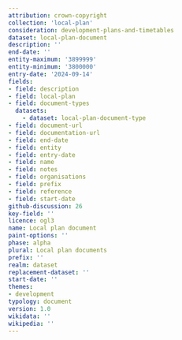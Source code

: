 ```yaml
---
attribution: crown-copyright
collection: 'local-plan'
consideration: development-plans-and-timetables
dataset: local-plan-document
description: ''
end-date: ''
entity-maximum: '3899999'
entity-minimum: '3800000'
entry-date: '2024-09-14'
fields:
- field: description
- field: local-plan
- field: document-types
  datasets:
    - dataset: local-plan-document-type
- field: document-url
- field: documentation-url
- field: end-date
- field: entity
- field: entry-date
- field: name
- field: notes
- field: organisations
- field: prefix
- field: reference
- field: start-date
github-discussion: 26
key-field: ''
licence: ogl3
name: Local plan document
paint-options: ''
phase: alpha
plural: Local plan documents
prefix: ''
realm: dataset
replacement-dataset: ''
start-date: ''
themes:
- development
typology: document
version: 1.0
wikidata: ''
wikipedia: ''
---
```

